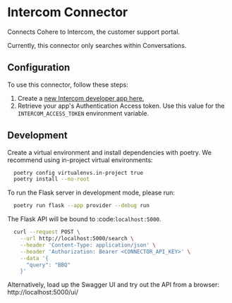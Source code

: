 # Intercom Connector

Connects Cohere to Intercom, the customer support portal.

Currently, this connector only searches within Conversations.

## Configuration

To use this connector, follow these steps:

1. Create a [new Intercom developer app here.](https://app.intercom.com/a/developer-signup)
2. Retrieve your app's Authentication Access token. Use this value for the `INTERCOM_ACCESS_TOKEN` environment variable.

## Development

Create a virtual environment and install dependencies with poetry. We recommend using in-project virtual environments:

```bash
  poetry config virtualenvs.in-project true
  poetry install --no-root
```

To run the Flask server in development mode, please run:

```bash
  poetry run flask --app provider --debug run
```

The Flask API will be bound to :code:`localhost:5000`.

```bash
  curl --request POST \
    --url http://localhost:5000/search \
    --header 'Content-Type: application/json' \
    --header 'Authorization: Bearer <CONNECTOR_API_KEY>' \
    --data '{
      "query": "BBQ"
    }'
```

Alternatively, load up the Swagger UI and try out the API from a browser: http://localhost:5000/ui/
